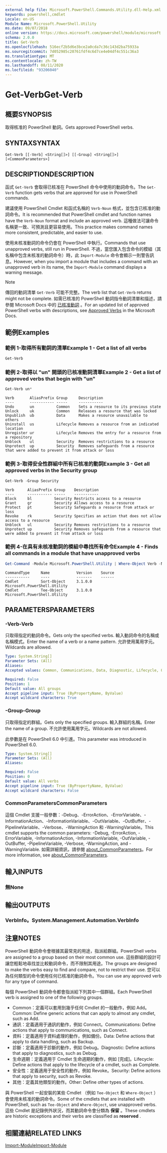 ```yaml
---
external help file: Microsoft.PowerShell.Commands.Utility.dll-Help.xml
keywords: powershell,cmdlet
Locale: en-US
Module Name: Microsoft.PowerShell.Utility
ms.date: 09/07/2018
online version: https://docs.microsoft.com/powershell/module/microsoft.powershell.utility/get-verb?view=powershell-6&WT.mc_id=ps-gethelp
schema: 2.0.0
title: Get-Verb
ms.openlocfilehash: 516ecf2b5d6e3bce2a0cda7c36c143d2ba75933a
ms.sourcegitcommit: 7d052985c20761fdf4c6d7ce4e04df4c551c36a3
ms.translationtype: MT
ms.contentlocale: zh-TW
ms.lasthandoff: 08/11/2020
ms.locfileid: "93206040"
---
```

# <span data-ttu-id="bfed8-103">Get-Verb</span><span class="sxs-lookup"><span data-stu-id="bfed8-103">Get-Verb</span></span>

## <span data-ttu-id="bfed8-104">概要</span><span class="sxs-lookup"><span data-stu-id="bfed8-104">SYNOPSIS</span></span>
<span data-ttu-id="bfed8-105">取得核准的 PowerShell 動詞。</span><span class="sxs-lookup"><span data-stu-id="bfed8-105">Gets approved PowerShell verbs.</span></span>

## <span data-ttu-id="bfed8-106">SYNTAX</span><span class="sxs-lookup"><span data-stu-id="bfed8-106">SYNTAX</span></span>

```
Get-Verb [[-Verb] <String[]>] [[-Group] <String[]>] [<CommonParameters>]
```

## <span data-ttu-id="bfed8-107">DESCRIPTION</span><span class="sxs-lookup"><span data-stu-id="bfed8-107">DESCRIPTION</span></span>

<span data-ttu-id="bfed8-108">函式 `Get-Verb` 會取得已核准在 PowerShell 命令中使用的動詞命令。</span><span class="sxs-lookup"><span data-stu-id="bfed8-108">The `Get-Verb` function gets verbs that are approved for use in PowerShell commands.</span></span>

<span data-ttu-id="bfed8-109">建議使用 PowerShell Cmdlet 和函式名稱的 `Verb-Noun` 格式，並包含已核准的動詞命令。</span><span class="sxs-lookup"><span data-stu-id="bfed8-109">It is recommended that PowerShell cmdlet and function names have the `Verb-Noun` format and include an approved verb.</span></span> <span data-ttu-id="bfed8-110">這種做法可讓命令名稱更一致、可預測且更容易使用。</span><span class="sxs-lookup"><span data-stu-id="bfed8-110">This practice makes command names more consistent, predictable, and easier to use.</span></span>

<span data-ttu-id="bfed8-111">使用未核准動詞的命令仍會在 PowerShell 中執行。</span><span class="sxs-lookup"><span data-stu-id="bfed8-111">Commands that use unapproved verbs, still run in PowerShell.</span></span> <span data-ttu-id="bfed8-112">不過，當您匯入包含命令的模組（其名稱中包含未核准的動詞命令）時，此 `Import-Module` 命令會顯示一則警告訊息。</span><span class="sxs-lookup"><span data-stu-id="bfed8-112">However, when you import a module that includes a command with an unapproved verb in its name, the `Import-Module` command displays a warning message.</span></span>

> [!NOTE]
> <span data-ttu-id="bfed8-113">傳回的動詞清單 `Get-Verb` 可能不完整。</span><span class="sxs-lookup"><span data-stu-id="bfed8-113">The verb list that `Get-Verb` returns might not be complete.</span></span> <span data-ttu-id="bfed8-114">如需已核准的 PowerShell 動詞指令動詞清單和描述，請參閱 Microsoft Docs 中的 [已核准動詞](../../docs-conceptual/developer/cmdlet/approved-verbs-for-windows-powershell-commands.md) 。</span><span class="sxs-lookup"><span data-stu-id="bfed8-114">For an updated list of approved PowerShell verbs with descriptions, see [Approved Verbs](../../docs-conceptual/developer/cmdlet/approved-verbs-for-windows-powershell-commands.md) in the Microsoft Docs.</span></span>

## <span data-ttu-id="bfed8-115">範例</span><span class="sxs-lookup"><span data-stu-id="bfed8-115">Examples</span></span>

### <span data-ttu-id="bfed8-116">範例 1-取得所有動詞的清單</span><span class="sxs-lookup"><span data-stu-id="bfed8-116">Example 1 - Get a list of all verbs</span></span>

```powershell
Get-Verb
```

### <span data-ttu-id="bfed8-117">範例 2-取得以 "un" 開頭的已核准動詞清單</span><span class="sxs-lookup"><span data-stu-id="bfed8-117">Example 2 - Get a list of approved verbs that begin with "un"</span></span>

```powershell
Get-Verb un*
```

```Output
Verb       AliasPrefix Group     Description
----       ----------- -----     -----------
Undo       un          Common    Sets a resource to its previous state
Unlock     uk          Common    Releases a resource that was locked
Unpublish  ub          Data      Makes a resource unavailable to others
Uninstall  us          Lifecycle Removes a resource from an indicated location
Unregister ur          Lifecycle Removes the entry for a resource from a repository
Unblock    ul          Security  Removes restrictions to a resource
Unprotect  up          Security  Removes safeguards from a resource that were added to prevent it from attack or loss
```

### <span data-ttu-id="bfed8-118">範例 3-取得安全性群組中所有已核准的動詞</span><span class="sxs-lookup"><span data-stu-id="bfed8-118">Example 3 - Get all approved verbs in the Security group</span></span>

```powershell
Get-Verb -Group Security
```

```Output
Verb      AliasPrefix Group    Description
----      ----------- -----    -----------
Block     bl          Security Restricts access to a resource
Grant     gr          Security Allows access to a resource
Protect   pt          Security Safeguards a resource from attack or loss
Revoke    rk          Security Specifies an action that does not allow access to a resource
Unblock   ul          Security Removes restrictions to a resource
Unprotect up          Security Removes safeguards from a resource that were added to prevent it from attack or loss
```

### <span data-ttu-id="bfed8-119">範例 4-在具有未核准動詞的模組中尋找所有命令</span><span class="sxs-lookup"><span data-stu-id="bfed8-119">Example 4 - Finds all commands in a module that have unapproved verbs</span></span>

```powershell
Get-Command -Module Microsoft.PowerShell.Utility | Where-Object Verb -NotIn (Get-Verb).Verb
```

```Output
CommandType     Name            Version    Source
-----------     ----            -------    ------
Cmdlet          Sort-Object     3.1.0.0    Microsoft.PowerShell.Utility
Cmdlet          Tee-Object      3.1.0.0    Microsoft.PowerShell.Utility
```

## <span data-ttu-id="bfed8-120">PARAMETERS</span><span class="sxs-lookup"><span data-stu-id="bfed8-120">PARAMETERS</span></span>

### <span data-ttu-id="bfed8-121">-Verb</span><span class="sxs-lookup"><span data-stu-id="bfed8-121">-Verb</span></span>

<span data-ttu-id="bfed8-122">只取得指定的動詞命令。</span><span class="sxs-lookup"><span data-stu-id="bfed8-122">Gets only the specified verbs.</span></span> <span data-ttu-id="bfed8-123">輸入動詞命令的名稱或名稱模式。</span><span class="sxs-lookup"><span data-stu-id="bfed8-123">Enter the name of a verb or a name pattern.</span></span> <span data-ttu-id="bfed8-124">允許使用萬用字元。</span><span class="sxs-lookup"><span data-stu-id="bfed8-124">Wildcards are allowed.</span></span>

```yaml
Type: System.String[]
Parameter Sets: (All)
Aliases:
Accepted values: Common, Communications, Data, Diagnostic, Lifecycle, Other, Security

Required: False
Position: 1
Default value: All groups
Accept pipeline input: True (ByPropertyName, ByValue)
Accept wildcard characters: True
```

### <span data-ttu-id="bfed8-125">-Group</span><span class="sxs-lookup"><span data-stu-id="bfed8-125">-Group</span></span>

<span data-ttu-id="bfed8-126">只取得指定的群組。</span><span class="sxs-lookup"><span data-stu-id="bfed8-126">Gets only the specified groups.</span></span> <span data-ttu-id="bfed8-127">輸入群組的名稱。</span><span class="sxs-lookup"><span data-stu-id="bfed8-127">Enter the name of a group.</span></span> <span data-ttu-id="bfed8-128">不允許使用萬用字元。</span><span class="sxs-lookup"><span data-stu-id="bfed8-128">Wildcards are not allowed.</span></span>

<span data-ttu-id="bfed8-129">此參數是在 PowerShell 6.0 中引進。</span><span class="sxs-lookup"><span data-stu-id="bfed8-129">This parameter was introduced in PowerShell 6.0.</span></span>

```yaml
Type: System.String[]
Parameter Sets: (All)
Aliases:

Required: False
Position: 0
Default value: All verbs
Accept pipeline input: True (ByPropertyName, ByValue)
Accept wildcard characters: False
```

### <span data-ttu-id="bfed8-130">CommonParameters</span><span class="sxs-lookup"><span data-stu-id="bfed8-130">CommonParameters</span></span>

<span data-ttu-id="bfed8-131">這個 Cmdlet 支援一般參數：-Debug、-ErrorAction、-ErrorVariable、-InformationAction、-InformationVariable、-OutVariable、-OutBuffer、-PipelineVariable、-Verbose、-WarningAction 和 -WarningVariable。</span><span class="sxs-lookup"><span data-stu-id="bfed8-131">This cmdlet supports the common parameters: -Debug, -ErrorAction, -ErrorVariable, -InformationAction, -InformationVariable, -OutVariable, -OutBuffer, -PipelineVariable, -Verbose, -WarningAction, and -WarningVariable.</span></span> <span data-ttu-id="bfed8-132">如需詳細資訊，請參閱 [about_CommonParameters](https://go.microsoft.com/fwlink/?LinkID=113216)。</span><span class="sxs-lookup"><span data-stu-id="bfed8-132">For more information, see [about_CommonParameters](https://go.microsoft.com/fwlink/?LinkID=113216).</span></span>

## <span data-ttu-id="bfed8-133">輸入</span><span class="sxs-lookup"><span data-stu-id="bfed8-133">INPUTS</span></span>

### <span data-ttu-id="bfed8-134">無</span><span class="sxs-lookup"><span data-stu-id="bfed8-134">None</span></span>

## <span data-ttu-id="bfed8-135">輸出</span><span class="sxs-lookup"><span data-stu-id="bfed8-135">OUTPUTS</span></span>

### <span data-ttu-id="bfed8-136">VerbInfo。</span><span class="sxs-lookup"><span data-stu-id="bfed8-136">System.Management.Automation.VerbInfo</span></span>

## <span data-ttu-id="bfed8-137">注意</span><span class="sxs-lookup"><span data-stu-id="bfed8-137">NOTES</span></span>

<span data-ttu-id="bfed8-138">PowerShell 動詞命令會根據其最常見的用途，指派給群組。</span><span class="sxs-lookup"><span data-stu-id="bfed8-138">PowerShell verbs are assigned to a group based on their most common use.</span></span> <span data-ttu-id="bfed8-139">這些群組的設計可讓您輕鬆地尋找並比較動詞命令，而不限制其用途。</span><span class="sxs-lookup"><span data-stu-id="bfed8-139">The groups are designed to make the verbs easy to find and compare, not to restrict their use.</span></span> <span data-ttu-id="bfed8-140">您可以為任何類型的命令使用任何已核准的動詞命令。</span><span class="sxs-lookup"><span data-stu-id="bfed8-140">You can use any approved verb for any type of command.</span></span>

<span data-ttu-id="bfed8-141">每個 PowerShell 動詞命令都會指派給下列其中一個群組。</span><span class="sxs-lookup"><span data-stu-id="bfed8-141">Each PowerShell verb is assigned to one of the following groups.</span></span>

- <span data-ttu-id="bfed8-142">Common：定義可以套用到幾乎任何 Cmdlet 的一般動作，例如 Add。</span><span class="sxs-lookup"><span data-stu-id="bfed8-142">Common: Define generic actions that can apply to almost any cmdlet, such as Add.</span></span>
- <span data-ttu-id="bfed8-143">通訊：定義適用于通訊的動作，例如 Connect。</span><span class="sxs-lookup"><span data-stu-id="bfed8-143">Communications: Define actions that apply to communications, such as Connect.</span></span>
- <span data-ttu-id="bfed8-144">資料：定義適用于資料處理的動作，例如備份。</span><span class="sxs-lookup"><span data-stu-id="bfed8-144">Data: Define actions that apply to data handling, such as Backup.</span></span>
- <span data-ttu-id="bfed8-145">診斷：定義適用于診斷的動作，例如 Debug。</span><span class="sxs-lookup"><span data-stu-id="bfed8-145">Diagnostic: Define actions that apply to diagnostics, such as Debug.</span></span>
- <span data-ttu-id="bfed8-146">生命週期：定義適用于 Cmdlet 生命週期的動作，例如 [完成]。</span><span class="sxs-lookup"><span data-stu-id="bfed8-146">Lifecycle: Define actions that apply to the lifecycle of a cmdlet, such as Complete.</span></span>
- <span data-ttu-id="bfed8-147">安全性：定義適用于安全性的動作，例如 Revoke。</span><span class="sxs-lookup"><span data-stu-id="bfed8-147">Security: Define actions that apply to security, such as Revoke.</span></span>
- <span data-ttu-id="bfed8-148">其他：定義其他類型的動作。</span><span class="sxs-lookup"><span data-stu-id="bfed8-148">Other: Define other types of actions.</span></span>

<span data-ttu-id="bfed8-149">與 PowerShell 一起安裝的某些 Cmdlet （例如 `Tee-Object` 和 `Where-Object` ）會使用未核准的動詞命令。</span><span class="sxs-lookup"><span data-stu-id="bfed8-149">Some of the cmdlets that are installed with PowerShell, such as `Tee-Object` and `Where-Object`, use unapproved verbs.</span></span> <span data-ttu-id="bfed8-150">這些 Cmdlet 是記錄例外狀況，而其動詞命令會分類為 **保留** 。</span><span class="sxs-lookup"><span data-stu-id="bfed8-150">These cmdlets are historic exceptions and their verbs are classified as **reserved** .</span></span>

## <span data-ttu-id="bfed8-151">相關連結</span><span class="sxs-lookup"><span data-stu-id="bfed8-151">RELATED LINKS</span></span>

[<span data-ttu-id="bfed8-152">Import-Module</span><span class="sxs-lookup"><span data-stu-id="bfed8-152">Import-Module</span></span>](../microsoft.powershell.core/import-module.md)

